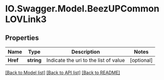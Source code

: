 # IO.Swagger.Model.BeezUPCommonLOVLink3
## Properties

Name | Type | Description | Notes
------------ | ------------- | ------------- | -------------
**Href** | **string** | Indicate the uri to the list of value | [optional] 

[[Back to Model list]](../README.md#documentation-for-models) [[Back to API list]](../README.md#documentation-for-api-endpoints) [[Back to README]](../README.md)

